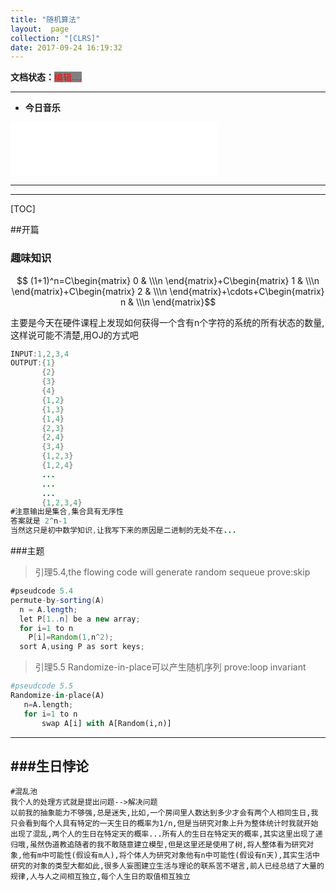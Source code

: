 ```yaml
---
title: "随机算法"
layout:  page
collection: "[CLRS]"
date: 2017-09-24 16:19:32
---
```


**文档状态：**<a style="color:red;background-color:gray">编辑....</a>

---
- **今日音乐**
<iframe frameborder="no" border="0" marginwidth="0" marginheight="0" width=330 height=86 src="//music.163.com/outchain/player?type=2&id=27845056&auto=0&height=66"></iframe>

---
>

---


[TOC]

##开篇
### 趣味知识

$$ (1+1)^n=C\begin{matrix}
0 & \\\n
\end{matrix}+C\begin{matrix}
1 & \\\n
\end{matrix}+C\begin{matrix}
2 & \\\n
\end{matrix}+\cdots+C\begin{matrix}
n & \\\n
\end{matrix}$$

主要是今天在硬件课程上发现如何获得一个含有n个字符的系统的所有状态的数量,这样说可能不清楚,用OJ的方式吧
```java
INPUT:1,2,3,4
OUTPUT:{1}
       {2}
       {3}
       {4}
       {1,2}
       {1,3}
       {1,4}
       {2,3}
       {2,4}
       {3,4}
       {1,2,3}
       {1,2,4}
       ...
       ...
       ...
       {1,2,3,4}
#注意输出是集合,集合具有无序性
答案就是 2^n-1
当然这只是初中数学知识,让我写下来的原因是二进制的无处不在...
```

###主题

>引理5.4,the flowing code will generate random sequeue
>prove:skip

```java
#pseudcode 5.4
permute-by-sorting(A)
  n = A.length;
  let P[1..n] be a new array;
  for i=1 to n
    P[i]=Random(1,n^2);
  sort A,using P as sort keys;
```

>引理5.5 Randomize-in-place可以产生随机序列
> prove:loop invariant

```Python
#pseudcode 5.5
Randomize-in-place(A)
   n=A.length;
   for i=1 to n
       swap A[i] with A[Random(i,n)]
```
---
###生日悖论
---

```
#混乱池
我个人的处理方式就是提出问题-->解决问题
以前我的抽象能力不够强,总是迷失,比如,一个房间里人数达到多少才会有两个人相同生日,我只会看到每个人具有特定的一天生日的概率为1/n,但是当研究对象上升为整体统计时我就开始出现了混乱,两个人的生日在特定天的概率...所有人的生日在特定天的概率,其实这里出现了递归哦,虽然伪道教追随者的我不敢随意建立模型,但是这里还是使用了树,将人整体看为研究对象,他有m中可能性(假设有m人),将个体人为研究对象他有n中可能性(假设有n天),其实生活中研究的对象的类型大都如此,很多人妄图建立生活与理论的联系苦不堪言,前人已经总结了大量的规律,人与人之间相互独立,每个人生日的取值相互独立
```
